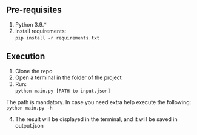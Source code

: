## Pre-requisites

1. Python 3.9.*
2. Install requirements: <br/>`pip install -r requirements.txt`

## Execution
1. Clone the repo
2. Open a terminal in the folder of the project
3. Run:<br/>
`python main.py [PATH to input.json]`

The path is mandatory. In case you need extra help execute the following: <br>
`python main.py -h`

4. The result will be displayed in the terminal, and it will be saved in output.json